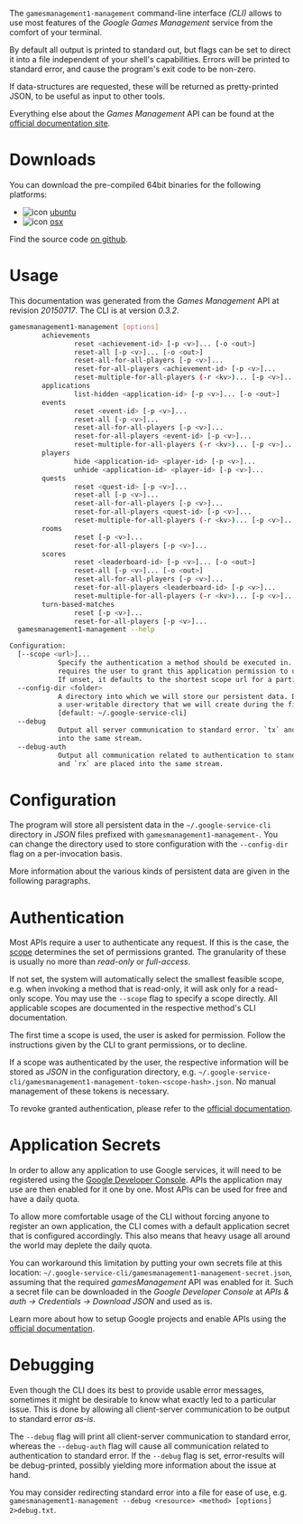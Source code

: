 <!---
DO NOT EDIT !
This file was generated automatically from 'src/mako/cli/README.md.mako'
DO NOT EDIT !
-->
The `gamesmanagement1-management` command-line interface *(CLI)* allows to use most features of the *Google Games Management* service from the comfort of your terminal.

By default all output is printed to standard out, but flags can be set to direct it into a file independent of your shell's
capabilities. Errors will be printed to standard error, and cause the program's exit code to be non-zero.

If data-structures are requested, these will be returned as pretty-printed JSON, to be useful as input to other tools.

Everything else about the *Games Management* API can be found at the
[official documentation site](https://developers.google.com/games/services).

# Downloads

You can download the pre-compiled 64bit binaries for the following platforms:

* ![icon](http://megaicons.net/static/img/icons_sizes/6/140/16/ubuntu-icon.png) [ubuntu](http://dl.byronimo.de/google.rs/cli/0.3.2/ubuntu/gamesmanagement1-management.tar.gz)
* ![icon](http://hydra-media.cursecdn.com/wow.gamepedia.com/a/a2/Apple-icon-16x16.png?version=25ddd67ac3dd3b634478e3978b76cb74) [osx](http://dl.byronimo.de/google.rs/cli/0.3.2/osx/gamesmanagement1-management.tar.gz)

Find the source code [on github](https://github.com/Byron/google-apis-rs/tree/master/gen/gamesmanagement1_management-cli).

# Usage

This documentation was generated from the *Games Management* API at revision *20150717*. The CLI is at version *0.3.2*.

```bash
gamesmanagement1-management [options]
        achievements
                reset <achievement-id> [-p <v>]... [-o <out>]
                reset-all [-p <v>]... [-o <out>]
                reset-all-for-all-players [-p <v>]...
                reset-for-all-players <achievement-id> [-p <v>]...
                reset-multiple-for-all-players (-r <kv>)... [-p <v>]...
        applications
                list-hidden <application-id> [-p <v>]... [-o <out>]
        events
                reset <event-id> [-p <v>]...
                reset-all [-p <v>]...
                reset-all-for-all-players [-p <v>]...
                reset-for-all-players <event-id> [-p <v>]...
                reset-multiple-for-all-players (-r <kv>)... [-p <v>]...
        players
                hide <application-id> <player-id> [-p <v>]...
                unhide <application-id> <player-id> [-p <v>]...
        quests
                reset <quest-id> [-p <v>]...
                reset-all [-p <v>]...
                reset-all-for-all-players [-p <v>]...
                reset-for-all-players <quest-id> [-p <v>]...
                reset-multiple-for-all-players (-r <kv>)... [-p <v>]...
        rooms
                reset [-p <v>]...
                reset-for-all-players [-p <v>]...
        scores
                reset <leaderboard-id> [-p <v>]... [-o <out>]
                reset-all [-p <v>]... [-o <out>]
                reset-all-for-all-players [-p <v>]...
                reset-for-all-players <leaderboard-id> [-p <v>]...
                reset-multiple-for-all-players (-r <kv>)... [-p <v>]...
        turn-based-matches
                reset [-p <v>]...
                reset-for-all-players [-p <v>]...
  gamesmanagement1-management --help

Configuration:
  [--scope <url>]...
            Specify the authentication a method should be executed in. Each scope 
            requires the user to grant this application permission to use it. 
            If unset, it defaults to the shortest scope url for a particular method.
  --config-dir <folder>
            A directory into which we will store our persistent data. Defaults to 
            a user-writable directory that we will create during the first invocation.
            [default: ~/.google-service-cli]
  --debug
            Output all server communication to standard error. `tx` and `rx` are placed 
            into the same stream.
  --debug-auth
            Output all communication related to authentication to standard error. `tx` 
            and `rx` are placed into the same stream.

```

# Configuration

The program will store all persistent data in the `~/.google-service-cli` directory in *JSON* files prefixed with `gamesmanagement1-management-`.  You can change the directory used to store configuration with the `--config-dir` flag on a per-invocation basis.

More information about the various kinds of persistent data are given in the following paragraphs.

# Authentication

Most APIs require a user to authenticate any request. If this is the case, the [scope][scopes] determines the 
set of permissions granted. The granularity of these is usually no more than *read-only* or *full-access*.

If not set, the system will automatically select the smallest feasible scope, e.g. when invoking a
method that is read-only, it will ask only for a read-only scope. 
You may use the `--scope` flag to specify a scope directly. 
All applicable scopes are documented in the respective method's CLI documentation.

The first time a scope is used, the user is asked for permission. Follow the instructions given 
by the CLI to grant permissions, or to decline.

If a scope was authenticated by the user, the respective information will be stored as *JSON* in the configuration
directory, e.g. `~/.google-service-cli/gamesmanagement1-management-token-<scope-hash>.json`. No manual management of these tokens
is necessary.

To revoke granted authentication, please refer to the [official documentation][revoke-access].

# Application Secrets

In order to allow any application to use Google services, it will need to be registered using the 
[Google Developer Console][google-dev-console]. APIs the application may use are then enabled for it
one by one. Most APIs can be used for free and have a daily quota.

To allow more comfortable usage of the CLI without forcing anyone to register an own application, the CLI
comes with a default application secret that is configured accordingly. This also means that heavy usage
all around the world may deplete the daily quota.

You can workaround this limitation by putting your own secrets file at this location: 
`~/.google-service-cli/gamesmanagement1-management-secret.json`, assuming that the required *gamesManagement* API 
was enabled for it. Such a secret file can be downloaded in the *Google Developer Console* at 
*APIs & auth -> Credentials -> Download JSON* and used as is.

Learn more about how to setup Google projects and enable APIs using the [official documentation][google-project-new].


# Debugging

Even though the CLI does its best to provide usable error messages, sometimes it might be desirable to know
what exactly led to a particular issue. This is done by allowing all client-server communication to be 
output to standard error *as-is*.

The `--debug` flag will print all client-server communication to standard error, whereas the `--debug-auth` flag
will cause all communication related to authentication to standard error.
If the `--debug` flag is set, error-results will be debug-printed, possibly yielding more information about the 
issue at hand.

You may consider redirecting standard error into a file for ease of use, e.g. `gamesmanagement1-management --debug <resource> <method> [options] 2>debug.txt`.


[scopes]: https://developers.google.com/+/api/oauth#scopes
[revoke-access]: http://webapps.stackexchange.com/a/30849
[google-dev-console]: https://console.developers.google.com/
[google-project-new]: https://developers.google.com/console/help/new/